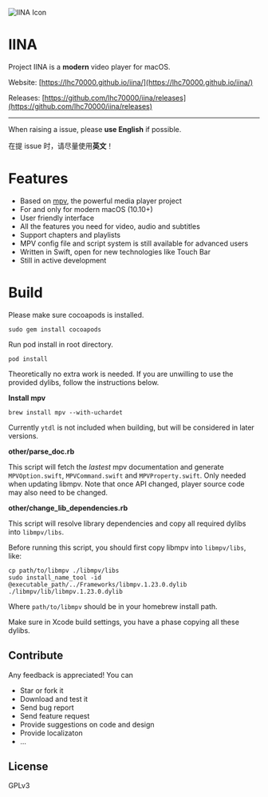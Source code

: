 ![IINA Icon](https://github.com/lhc70000/iina/raw/master/iina/Assets.xcassets/AppIcon.appiconset/256-1.png)

# IINA

Project IINA is a **modern** video player for macOS.

Website: [https://lhc70000.github.io/iina/](https://lhc70000.github.io/iina/)

Releases: [https://github.com/lhc70000/iina/releases](https://github.com/lhc70000/iina/releases)

---

When raising a issue, please **use English** if possible.

在提 issue 时，请尽量使用**英文**！

# Features

- Based on [mpv](https://github.com/mpv-player/mpv), the powerful media player project
- For and only for modern macOS (10.10+)
- User friendly interface
- All the features you need for video, audio and subtitles
- Support chapters and playlists
- MPV config file and script system is still available for advanced users
- Written in Swift, open for new technologies like Touch Bar
- Still in active development

# Build

Please make sure cocoapods is installed.

```
sudo gem install cocoapods
```

Run pod install in root directory.

```
pod install
```

Theoretically no extra work is needed. If you are unwilling to use the provided dylibs, follow the instructions below.

**Install mpv**

```
brew install mpv --with-uchardet
```
Currently `ytdl` is not included when building, but will be considered in later versions.

**other/parse_doc.rb**

This script will fetch the *lastest* mpv documentation and generate `MPVOption.swift`, `MPVCommand.swift` and `MPVProperty.swift`. Only needed when updating libmpv. Note that once API changed, player source code may also need to be changed.

**other/change_lib_dependencies.rb**

This script will resolve library dependencies and copy all required dylibs into `libmpv/libs`.

Before running this script, you should first copy libmpv into `libmpv/libs`, like:

```
cp path/to/libmpv ./libmpv/libs
sudo install_name_tool -id @executable_path/../Frameworks/libmpv.1.23.0.dylib ./libmpv/lib/libmpv.1.23.0.dylib
```

Where `path/to/libmpv` should be in your homebrew install path.

Make sure in Xcode build settings, you have a phase copying all these dylibs.

## Contribute

Any feedback is appreciated! You can

- Star or fork it
- Download and test it
- Send bug report
- Send feature request
- Provide suggestions on code and design
- Provide localizaton
- ...

## License

GPLv3
